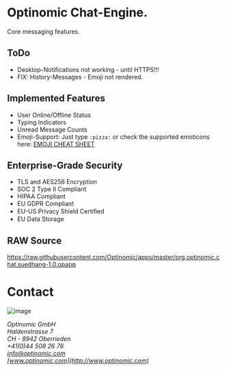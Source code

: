 
# Optinomic Chat-Engine.

Core messaging features.


## ToDo
- Desktop-Notifications not working - until HTTPS!!!
- FIX: History-Messages - Emoji not rendered.

## Implemented Features
- User Online/Offline Status
- Typing Indicators
- Unread Message Counts
- Emoji-Support: Just type `:pizza:`  or check the supported emoticons here: [EMOJI CHEAT SHEET](https://www.webpagefx.com/tools/emoji-cheat-sheet/) 

## Enterprise-Grade Security
- TLS and AES256 Encryption
- SOC 2 Type II Compliant
- HIPAA Compliant
- EU GDPR Compliant
- EU-US Privacy Shield Certiﬁed
- EU Data Storage


## RAW Source
https://raw.githubusercontent.com/Optinomic/apps/master/org.optinomic.chat.suedhang-1.0.opapp


# Contact

![image](http://www.ottiger.org/optinomic_logo/optinomic_logo_small.png)     

*Optinomic GmbH*   
*Haldenstrasse 7*     
*CH - 8942 Oberrieden*     
*+41(0)44 508 26 76*    
*info@optinomic.com*   
*[www.optinomic.com](http://www.optinomic.com)*   
